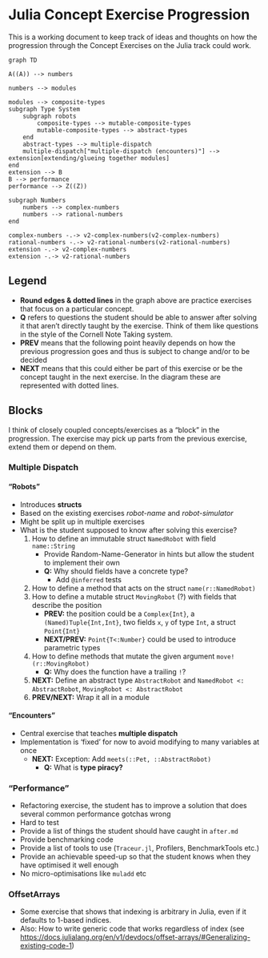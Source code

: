# Julia Concept Exercise Progression

This is a working document to keep track of ideas and thoughts on how the progression through the Concept Exercises on the Julia track could work.

```mermaid
graph TD

A((A)) --> numbers

numbers --> modules

modules --> composite-types
subgraph Type System
	subgraph robots
		composite-types --> mutable-composite-types
		mutable-composite-types --> abstract-types
	end
	abstract-types --> multiple-dispatch
	multiple-dispatch["multiple-dispatch (encounters)"] --> extension[extending/glueing together modules]
end
extension --> B
B --> performance
performance --> Z((Z))

subgraph Numbers
	numbers --> complex-numbers
	numbers --> rational-numbers
end

complex-numbers -.-> v2-complex-numbers(v2-complex-numbers)
rational-numbers -.-> v2-rational-numbers(v2-rational-numbers)
extension -.-> v2-complex-numbers
extension -.-> v2-rational-numbers
```

## Legend

- **Round edges & dotted lines** in the graph above are practice exercises that focus on a particular concept.
- **Q** refers to questions the student should be able to answer after solving it that aren’t directly taught by the exercise. Think of them like questions in the style of the Cornell Note Taking system.
- **PREV** means that the following point heavily depends on how the previous progression goes and thus is subject to change and/or to be decided
- **NEXT** means that this could either be part of this exercise or be the concept taught in the next exercise. In the diagram these are represented with dotted lines.

## Blocks

I think of closely coupled concepts/exercises as a “block” in the progression. The exercise may pick up parts from the previous exercise, extend them or depend on them.

### Multiple Dispatch

#### “Robots”

- Introduces **structs**
- Based on the existing exercises _robot-name_ and _robot-simulator_
- Might be split up in multiple exercises
- What is the student supposed to know after solving this exercise?
    1. How to define an immutable struct `NamedRobot` with field `name::String`
        - Provide Random-Name-Generator in hints but allow the student to implement their own
        - **Q:** Why should fields have a concrete type?
            - Add `@inferred` tests
    1. How to define a method that acts on the struct `name(r::NamedRobot)`
    1. How to define a mutable struct `MovingRobot` (?) with fields that describe the position
        - **PREV:** the position could be a `Complex{Int}`, a `(Named)Tuple{Int,Int}`, two fields `x`, `y` of type `Int`, a struct `Point{Int}`
        - **NEXT/PREV:** `Point{T<:Number}` could be used to introduce parametric types
    1. How to define methods that mutate the given argument `move!(r::MovingRobot)`
        - **Q:** Why does the function have a trailing `!`?
    1. **NEXT:** Define an abstract type `AbstractRobot` and `NamedRobot <: AbstractRobot`, `MovingRobot <: AbstractRobot`
    1. **PREV/NEXT:** Wrap it all in a module

#### “Encounters”

- Central exercise that teaches **multiple dispatch**
- Implementation is ‘fixed’ for now to avoid modifying to many variables at once
    - **NEXT:** Exception: Add `meets(::Pet, ::AbstractRobot)`
        - **Q:** What is **type piracy?**

### “Performance”

- Refactoring exercise, the student has to improve a solution that does several common performance gotchas wrong
- Hard to test
- Provide a list of things the student should have caught in `after.md`
- Provide benchmarking code
- Provide a list of tools to use (`Traceur.jl`, Profilers, BenchmarkTools etc.)
- Provide an achievable speed-up so that the student knows when they have optimised it well enough
- No micro-optimisations like `muladd` etc

### OffsetArrays

- Some exercise that shows that indexing is arbitrary in Julia, even if it defaults to 1-based indices.
- Also: How to write generic code that works regardless of index (see https://docs.julialang.org/en/v1/devdocs/offset-arrays/#Generalizing-existing-code-1)
